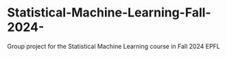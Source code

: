 # Statistical-Machine-Learning-Fall-2024-
Group project for the Statistical Machine Learning course in Fall 2024 EPFL
